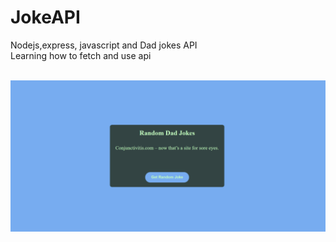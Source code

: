 # JokeAPI
Nodejs,express, javascript and Dad jokes API<br>
Learning how to fetch and use api<br> <br>

![](https://github.com/littlenines/JokeAPI/blob/cf68fe12058ca16eaffc3c4d182db5fc36be612f/joke.gif)
